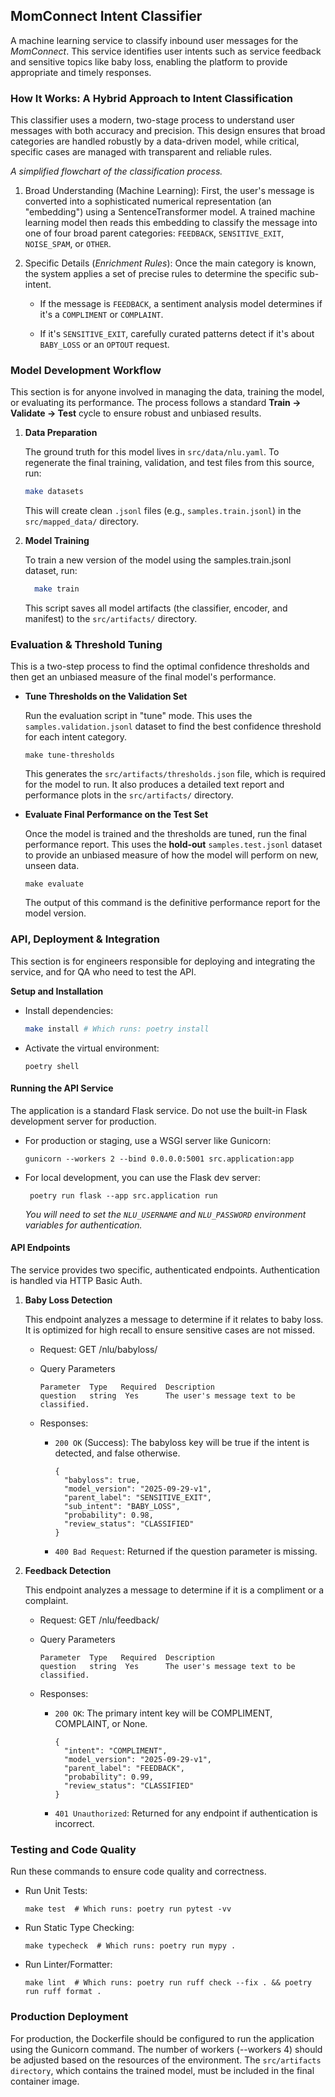 ## MomConnect Intent Classifier

A machine learning service to classify inbound user messages for the *MomConnect*. This service identifies user intents such as service feedback and sensitive topics like baby loss, enabling the platform to provide appropriate and timely responses.


### How It Works: A Hybrid Approach to Intent Classification
This classifier uses a modern, two-stage process to understand user messages with both accuracy and precision. This design ensures that broad categories are handled robustly by a data-driven model, while critical, specific cases are managed with transparent and reliable rules.

_A simplified flowchart of the classification process._

1. Broad Understanding (Machine Learning): First, the user's message is converted into a sophisticated numerical representation (an "embedding") using a SentenceTransformer model. A trained machine learning model then reads this embedding to classify the message into one of four broad parent categories: `FEEDBACK`, `SENSITIVE_EXIT`, `NOISE_SPAM`, or `OTHER`.

2. Specific Details (*Enrichment Rules*): Once the main category is known, the system applies a set of precise rules to determine the specific sub-intent.

    - If the message is `FEEDBACK`, a sentiment analysis model determines if it's a `COMPLIMENT` or `COMPLAINT`.

    - If it's `SENSITIVE_EXIT`, carefully curated patterns detect if it's about `BABY_LOSS` or an `OPTOUT` request.



### Model Development Workflow
This section is for anyone involved in managing the data, training the model, or evaluating its performance. The process follows a standard **Train -> Validate -> Test** cycle to ensure robust and unbiased results.

1. **Data Preparation**

    The ground truth for this model lives in `src/data/nlu.yaml`. To regenerate the final training, validation, and test files from this source, run: 

    ```bash
    make datasets
    ```
    This will create clean `.jsonl` files (e.g., `samples.train.jsonl`) in the `src/mapped_data/` directory.
    
2. **Model Training**
  
    To train a new version of the model using the samples.train.jsonl dataset, run:
    ```bash
      make train
    ```
    This script saves all model artifacts (the classifier, encoder, and manifest) to the `src/artifacts/` directory.


### Evaluation & Threshold Tuning

This is a two-step process to find the optimal confidence thresholds and then get an unbiased measure of the final model's performance.

  - **Tune Thresholds on the Validation Set**

    Run the evaluation script in "tune" mode. This uses the `samples.validation.jsonl` dataset to find the best confidence threshold for each intent category.

    ```
    make tune-thresholds
    ```

    This generates the `src/artifacts/thresholds.json` file, which is required for the model to run. It also produces a detailed text report and performance plots in the `src/artifacts/` directory.

  - **Evaluate Final Performance on the Test Set**

    Once the model is trained and the thresholds are tuned, run the final performance report. This uses the **hold-out** `samples.test.jsonl` dataset to provide an unbiased measure of how the model will perform on new, unseen data.

    ```
    make evaluate
    ```

    The output of this command is the definitive performance report for the model version.


### API, Deployment & Integration
This section is for engineers responsible for deploying and integrating the service, and for QA who need to test the API.

**Setup and Installation**

- Install dependencies:
    ```bash
    make install # Which runs: poetry install
    ```

- Activate the virtual environment:
    ```
    poetry shell
    ```


#### Running the API Service
The application is a standard Flask service. Do not use the built-in Flask development server for production.

- For production or staging, use a WSGI server like Gunicorn:

    ```
    gunicorn --workers 2 --bind 0.0.0.0:5001 src.application:app
    ```

- For local development, you can use the Flask dev server:

    ```
     poetry run flask --app src.application run 
    ```

    _You will need to set the `NLU_USERNAME` and `NLU_PASSWORD` environment variables for authentication._


#### API Endpoints
The service provides two specific, authenticated endpoints. Authentication is handled via HTTP Basic Auth.

1. **Baby Loss Detection**

    This endpoint analyzes a message to determine if it relates to baby loss. It is optimized for high recall to ensure sensitive cases are not missed.

    - Request: GET /nlu/babyloss/
    - Query Parameters
  
          Parameter  Type   Required  Description
          question   string  Yes      The user's message text to be classified.
   

    - Responses:

        - `200 OK` (Success): The babyloss key will be true if the intent is detected, and false otherwise.

              {
                "babyloss": true,
                "model_version": "2025-09-29-v1",
                "parent_label": "SENSITIVE_EXIT",
                "sub_intent": "BABY_LOSS",
                "probability": 0.98,
                "review_status": "CLASSIFIED"
              }
        - `400 Bad Request`: Returned if the question parameter is missing.

2. **Feedback Detection**

    This endpoint analyzes a message to determine if it is a compliment or a complaint.

    - Request: GET /nlu/feedback/
    - Query Parameters
  
          Parameter  Type   Required  Description
          question   string  Yes      The user's message text to be classified.
   

    - Responses:

        - `200 OK`: The primary intent key will be COMPLIMENT, COMPLAINT, or None.

              {
                "intent": "COMPLIMENT",
                "model_version": "2025-09-29-v1",
                "parent_label": "FEEDBACK",
                "probability": 0.99,
                "review_status": "CLASSIFIED"
              }

        - `401 Unauthorized`: Returned for any endpoint if authentication is incorrect.


###  Testing and Code Quality
Run these commands to ensure code quality and correctness.

- Run Unit Tests:
  ```
  make test  # Which runs: poetry run pytest -vv
  ```

- Run Static Type Checking:
    ```
    make typecheck  # Which runs: poetry run mypy .
    ```

- Run Linter/Formatter:
    ```
    make lint  # Which runs: poetry run ruff check --fix . && poetry run ruff format .
    ```


### Production Deployment
For production, the Dockerfile should be configured to run the application using the Gunicorn command. The number of workers (--workers 4) should be adjusted based on the resources of the environment. The `src/artifacts directory`, which contains the trained model, must be included in the final container image.